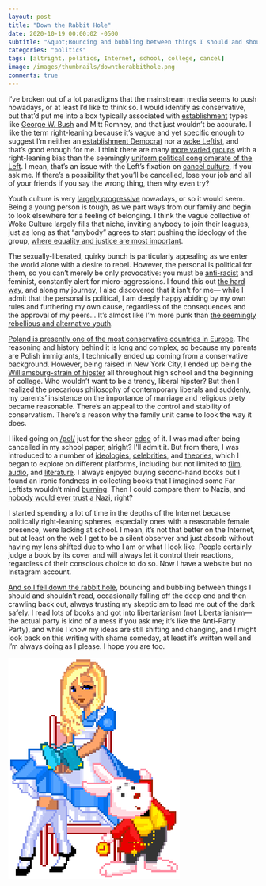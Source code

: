 ```yaml
---
layout: post
title: "Down the Rabbit Hole"
date: 2020-10-19 00:00:02 -0500
subtitle: "&quot;Bouncing and bubbling between things I should and shouldn’t read, occasionally falling off the deep end and then crawling back out...&quot;"
categories: "politics"
tags: [altright, politics, Internet, school, college, cancel]
image: /images/thumbnails/downtherabbithole.png
comments: true
---
```

I’ve broken out of a lot paradigms that the mainstream media seems to push nowadays, or at least I’d like to think so. I would identify as conservative, but that’d put me into a box typically associated with <a href="https://patriotpost.us/alexander/41195-who-are-the-establishment-republicans-2016-03-09" target="_blank">establishment</a> types like <a href="http://assets.press.princeton.edu/chapters/s9302.pdf" target="_blank">George W. Bush</a> and Mitt Romney, and that just wouldn’t be accurate. I like the term right-leaning because it’s vague and yet specific enough to suggest I’m neither an <a href="https://www.theatlantic.com/ideas/archive/2020/03/regular-democrats-are-just-fine-establishment/607417/" target="_blank">establishment Democrat</a> nor a <a href="https://en.wikipedia.org/wiki/Woke" target="_blank">woke Leftist</a>, and that’s good enough for me. I think there are many <a href="https://www.theatlantic.com/ideas/archive/2018/10/trump-alt-right-twitter/574219/" target="_blank">more varied groups</a> with a right-leaning bias than the seemingly <a href="https://medium.com/@GappyTales/the-rise-of-the-authoritarian-left-2ed8a1a94e6d" target="_blank">uniform political conglomerate of the Left</a>. I mean, that’s an issue with the Left’s fixation on <a href="https://www.nytimes.com/2019/10/31/style/cancel-culture.html" target="_blank">cancel culture</a>, if you ask me. If there’s a possibility that you’ll be cancelled, lose your job and all of your friends if you say the wrong thing, then why even try?<!-- more -->

Youth culture is very <a href="https://www.nationalreview.com/2019/03/college-indoctrination-leftism-rampant/" target="_blank">largely progressive</a> nowadays, or so it would seem. Being a young person is tough, as we part ways from our family and begin to look elsewhere for a feeling of belonging. I think the vague collective of Woke Culture largely fills that niche, inviting anybody to join their leagues, just as long as that “anybody” agrees to start pushing the ideology of the group, <a href="https://dividedwefall.com/2018/07/15/the-righteous-mind-moral-foundations-theory/" target="_blank">where equality and justice are most important</a>.

The sexually-liberated, quirky bunch is particularly appealing as we enter the world alone with a desire to rebel. However, the personal is political for them, so you can’t merely be only provocative: you must be <a href="https://www.businessinsider.com/it-is-not-enough-to-not-be-racist-in-america-you-must-be-anti-racist-2020-6" target="_blank">anti-racist</a> and feminist, constantly alert for micro-aggressions. I found this out <a href="{{ site.url }}/politics/2020/07/09/how-to-be-every-ist-in-the-book/" target="_blank">the hard way</a>, and along my journey, I also discovered that it isn’t for me— while I admit that the personal is political, I am deeply happy abiding by my own rules and furthering my own cause, regardless of the consequences and the approval of my peers… It’s almost like I’m more punk than <a href="https://en.wikipedia.org/wiki/The_Rebel_Sell" target="_blank">the seemingly rebellious and alternative youth</a>.

<a href="https://novaramedia.com/2020/07/24/why-is-poland-so-conservative/" target="_blank">Poland is presently one of the most conservative countries in Europe</a>. The reasoning and history behind it is long and complex, so because my parents are Polish immigrants, I technically ended up coming from a conservative background. However, being raised in New York City, I ended up being the <a href="https://www.nytimes.com/2013/05/02/fashion/williamsburg.html" target="_blank">Williamsburg-strain of hipster</a> all throughout high school and the beginning of college. Who wouldn’t want to be a trendy, liberal hipster? But then I realized the precarious philosophy of contemporary liberals and suddenly, my parents’ insistence on the importance of marriage and religious piety became reasonable. There’s an appeal to the control and stability of conservatism. There’s a reason why the family unit came to look the way it does.

I liked going on <a href="https://boards.4chan.org/pol/" target="_blank">/pol/</a> just for the sheer <a href="https://knowyourmeme.com/memes/edgy" target="_blank">edge</a> of it. I was mad after being cancelled in my school paper, alright? I'll admit it. But from there, I was introduced to a number of <a href="https://en.wikipedia.org/wiki/Anarcho-primitivism" target="_blank">ideologies</a>, <a href="https://en.wikipedia.org/wiki/Jordan_Peterson" target="_blank">celebrities</a>, and <a href="https://en.wikipedia.org/wiki/QAnon" target="_blank">theories</a>, which I began to explore on different platforms, including but not limited to <a href="https://www.bitchute.com/" target="_blank">film</a>, <a href="https://www.youtube.com/channel/UCLwNTXWEjVd2qIHLcXxQWxA" target="_blank">audio</a>, and <a href="https://en.wikipedia.org/wiki/The_Bell_Curve" target="_blank">literature</a>. I always enjoyed buying second-hand books but I found an ironic fondness in collecting books that I imagined some Far Leftists wouldn’t mind <a href="https://en.wikipedia.org/wiki/Nazi_book_burnings" target="_blank">burning</a>. Then I could compare them to Nazis, and <a href="https://en.wikipedia.org/wiki/Reductio_ad_Hitlerum" targt="_blank">nobody would ever trust a Nazi</a>, right?

I started spending a lot of time in the depths of the Internet because politically right-leaning spheres, especially ones with a reasonable female presence, were lacking at school. I mean, it’s not that better on the Internet, but at least on the web I get to be a silent observer and just absorb without having my lens shifted due to who I am or what I look like. People certainly judge a book by its cover and will always let it control their reactions, regardless of their conscious choice to do so. Now I have a website but no Instagram account.

<a href="https://www.youtube.com/watch?v=pHte24GGHD4" target="_blank">And so I fell down the rabbit hole</a>, bouncing and bubbling between things I should and shouldn’t read, occasionally falling off the deep end and then crawling back out, always trusting my skepticism to lead me out of the dark safely. I read lots of books and got into libertarianism (not Libertarianism— the actual party is kind of a mess if you ask me; it’s like the Anti-Party Party), and while I know my ideas are still shifting and changing, and I might look back on this writing with shame someday, at least it’s written well and I’m always doing as I please. I hope you are too.

<img src="/images/downtherabbithole.png" style="margin: auto;">
